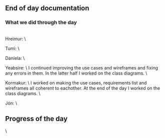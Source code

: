 ## End of day documentation

### What we did through the day 
\
Hreimur: \

Tumi: \

Daníela: \

Yeabsire: \ I continued improving the use cases and wireframes and fixing any errors in them. In the latter half I worked on the class diagrams. \

Kormakur: \ I worked on making the use cases, requirements list and wireframes all coherent to eachother. At the end of the day I worked on the class diagrams. \

Jón: \ 

## Progress of the day
\